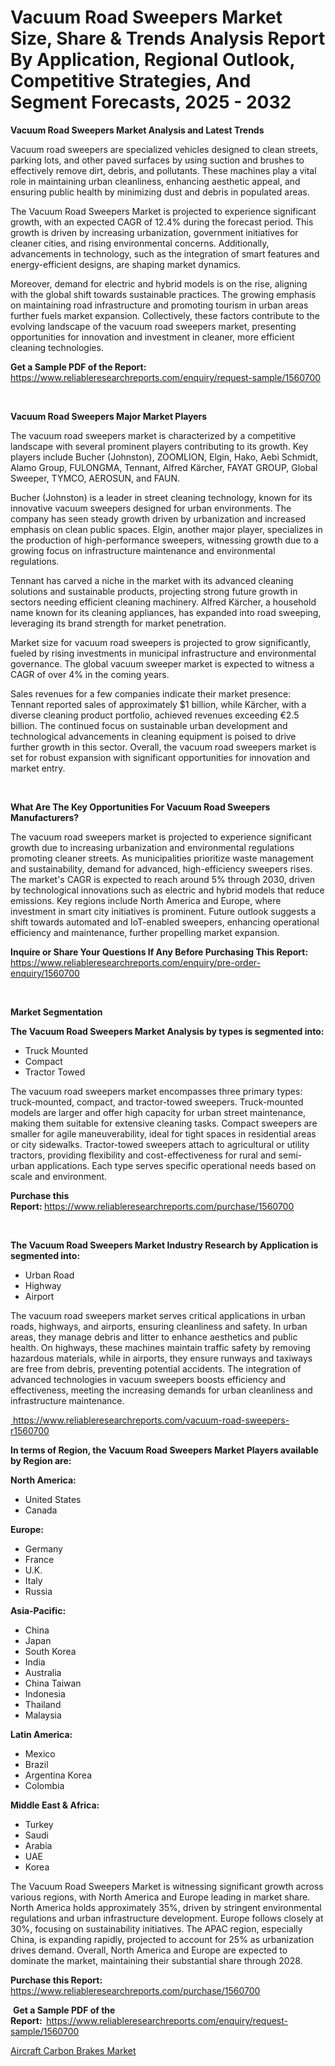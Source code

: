 <p><h1>Vacuum Road Sweepers Market Size, Share & Trends Analysis Report By Application, Regional Outlook, Competitive Strategies, And Segment Forecasts, 2025 - 2032</h1></p><p><strong>Vacuum Road Sweepers Market Analysis and Latest Trends</strong></p>
<p><p>Vacuum road sweepers are specialized vehicles designed to clean streets, parking lots, and other paved surfaces by using suction and brushes to effectively remove dirt, debris, and pollutants. These machines play a vital role in maintaining urban cleanliness, enhancing aesthetic appeal, and ensuring public health by minimizing dust and debris in populated areas.</p><p>The Vacuum Road Sweepers Market is projected to experience significant growth, with an expected CAGR of 12.4% during the forecast period. This growth is driven by increasing urbanization, government initiatives for cleaner cities, and rising environmental concerns. Additionally, advancements in technology, such as the integration of smart features and energy-efficient designs, are shaping market dynamics. </p><p>Moreover, demand for electric and hybrid models is on the rise, aligning with the global shift towards sustainable practices. The growing emphasis on maintaining road infrastructure and promoting tourism in urban areas further fuels market expansion. Collectively, these factors contribute to the evolving landscape of the vacuum road sweepers market, presenting opportunities for innovation and investment in cleaner, more efficient cleaning technologies.</p></p>
<p><strong>Get a Sample PDF of the Report:&nbsp;</strong> <a href="https://www.reliableresearchreports.com/enquiry/request-sample/1560700?utm_campaign=2294&utm_medium=2&utm_source=Github&utm_content=ia&utm_term=16022025&utm_id=vacuum-road-sweepers">https://www.reliableresearchreports.com/enquiry/request-sample/1560700</a></p>
<p>&nbsp;</p>
<p><strong>Vacuum Road Sweepers Major Market Players</strong></p>
<p><p>The vacuum road sweepers market is characterized by a competitive landscape with several prominent players contributing to its growth. Key players include Bucher (Johnston), ZOOMLION, Elgin, Hako, Aebi Schmidt, Alamo Group, FULONGMA, Tennant, Alfred Kärcher, FAYAT GROUP, Global Sweeper, TYMCO, AEROSUN, and FAUN. </p><p>Bucher (Johnston) is a leader in street cleaning technology, known for its innovative vacuum sweepers designed for urban environments. The company has seen steady growth driven by urbanization and increased emphasis on clean public spaces. Elgin, another major player, specializes in the production of high-performance sweepers, witnessing growth due to a growing focus on infrastructure maintenance and environmental regulations.</p><p>Tennant has carved a niche in the market with its advanced cleaning solutions and sustainable products, projecting strong future growth in sectors needing efficient cleaning machinery. Alfred Kärcher, a household name known for its cleaning appliances, has expanded into road sweeping, leveraging its brand strength for market penetration.</p><p>Market size for vacuum road sweepers is projected to grow significantly, fueled by rising investments in municipal infrastructure and environmental governance. The global vacuum sweeper market is expected to witness a CAGR of over 4% in the coming years.</p><p>Sales revenues for a few companies indicate their market presence: Tennant reported sales of approximately $1 billion, while Kärcher, with a diverse cleaning product portfolio, achieved revenues exceeding €2.5 billion. The continued focus on sustainable urban development and technological advancements in cleaning equipment is poised to drive further growth in this sector. Overall, the vacuum road sweepers market is set for robust expansion with significant opportunities for innovation and market entry.</p></p>
<p>&nbsp;</p>
<p><strong>What Are The Key Opportunities For Vacuum Road Sweepers Manufacturers?</strong></p>
<p><p>The vacuum road sweepers market is projected to experience significant growth due to increasing urbanization and environmental regulations promoting cleaner streets. As municipalities prioritize waste management and sustainability, demand for advanced, high-efficiency sweepers rises. The market's CAGR is expected to reach around 5% through 2030, driven by technological innovations such as electric and hybrid models that reduce emissions. Key regions include North America and Europe, where investment in smart city initiatives is prominent. Future outlook suggests a shift towards automated and IoT-enabled sweepers, enhancing operational efficiency and maintenance, further propelling market expansion.</p></p>
<p><strong>Inquire or Share Your Questions If Any Before Purchasing This Report:</strong> <a href="https://www.reliableresearchreports.com/enquiry/pre-order-enquiry/1560700?utm_campaign=2294&utm_medium=2&utm_source=Github&utm_content=ia&utm_term=16022025&utm_id=vacuum-road-sweepers">https://www.reliableresearchreports.com/enquiry/pre-order-enquiry/1560700</a></p>
<p>&nbsp;</p>
<p><strong>Market Segmentation</strong></p>
<p><strong>The Vacuum Road Sweepers Market Analysis by types is segmented into:</strong></p>
<p><ul><li>Truck Mounted</li><li>Compact</li><li>Tractor Towed</li></ul></p>
<p><p>The vacuum road sweepers market encompasses three primary types: truck-mounted, compact, and tractor-towed sweepers. Truck-mounted models are larger and offer high capacity for urban street maintenance, making them suitable for extensive cleaning tasks. Compact sweepers are smaller for agile maneuverability, ideal for tight spaces in residential areas or city sidewalks. Tractor-towed sweepers attach to agricultural or utility tractors, providing flexibility and cost-effectiveness for rural and semi-urban applications. Each type serves specific operational needs based on scale and environment.</p></p>
<p><strong>Purchase this Report:&nbsp;</strong><a href="https://www.reliableresearchreports.com/purchase/1560700?utm_campaign=2294&utm_medium=2&utm_source=Github&utm_content=ia&utm_term=16022025&utm_id=vacuum-road-sweepers">https://www.reliableresearchreports.com/purchase/1560700</a></p>
<p>&nbsp;</p>
<p><strong>The Vacuum Road Sweepers Market Industry Research by Application is segmented into:</strong></p>
<p><ul><li>Urban Road</li><li>Highway</li><li>Airport</li></ul></p>
<p><p>The vacuum road sweepers market serves critical applications in urban roads, highways, and airports, ensuring cleanliness and safety. In urban areas, they manage debris and litter to enhance aesthetics and public health. On highways, these machines maintain traffic safety by removing hazardous materials, while in airports, they ensure runways and taxiways are free from debris, preventing potential accidents. The integration of advanced technologies in vacuum sweepers boosts efficiency and effectiveness, meeting the increasing demands for urban cleanliness and infrastructure maintenance.</p></p>
<p><a href="https://www.reliableresearchreports.com/vacuum-road-sweepers-r1560700?utm_campaign=2294&utm_medium=2&utm_source=Github&utm_content=ia&utm_term=16022025&utm_id=vacuum-road-sweepers">&nbsp;https://www.reliableresearchreports.com/vacuum-road-sweepers-r1560700</a></p>
<p><strong>In terms of Region, the Vacuum Road Sweepers Market Players available by Region are:</strong></p>
<p>
    <p> <strong> North America: </strong>
        <ul>
            <li>United States</li>
            <li>Canada</li>
        </ul>
        </p> 
    <p> <strong> Europe: </strong>
        <ul>
            <li>Germany</li>
            <li>France</li>
            <li>U.K.</li>
            <li>Italy</li>
            <li>Russia</li>
        </ul>
        </p> 
    <p> <strong> Asia-Pacific: </strong>
        <ul>
            <li>China</li>
            <li>Japan</li>
            <li>South Korea</li>
            <li>India</li>
            <li>Australia</li>
            <li>China Taiwan</li>
            <li>Indonesia</li>
            <li>Thailand</li>
            <li>Malaysia</li>
        </ul>
        </p> 
    <p> <strong> Latin America: </strong>
        <ul>
            <li>Mexico</li>
            <li>Brazil</li>
            <li>Argentina Korea</li>
            <li>Colombia</li>
        </ul>
        </p> 
    <p> <strong> Middle East & Africa: </strong>
        <ul>
            <li>Turkey</li>
            <li>Saudi</li>
            <li>Arabia</li>
            <li>UAE</li>
            <li>Korea</li>
        </ul>
    </p>
    </p>
<p><p>The Vacuum Road Sweepers Market is witnessing significant growth across various regions, with North America and Europe leading in market share. North America holds approximately 35%, driven by stringent environmental regulations and urban infrastructure development. Europe follows closely at 30%, focusing on sustainability initiatives. The APAC region, especially China, is expanding rapidly, projected to account for 25% as urbanization drives demand. Overall, North America and Europe are expected to dominate the market, maintaining their substantial share through 2028.</p></p>
<p><strong>Purchase this Report: </strong><a href="https://www.reliableresearchreports.com/purchase/1560700?utm_campaign=2294&utm_medium=2&utm_source=Github&utm_content=ia&utm_term=16022025&utm_id=vacuum-road-sweepers">https://www.reliableresearchreports.com/purchase/1560700</a></p>
<p>&nbsp;<strong>Get a Sample PDF of the Report:&nbsp;&nbsp;</strong><a href="https://www.reliableresearchreports.com/enquiry/request-sample/1560700?utm_campaign=2294&utm_medium=2&utm_source=Github&utm_content=ia&utm_term=16022025&utm_id=vacuum-road-sweepers">https://www.reliableresearchreports.com/enquiry/request-sample/1560700</a></p>
<p><strong></strong></p>
<p><p><a href="https://github.com/osbornrdaflalo/Market-Research-Report-List-1/blob/main/aircraft-carbon-brakes-market.md?utm_campaign=2294&utm_medium=2&utm_source=Github&utm_content=ia&utm_term=16022025&utm_id=vacuum-road-sweepers">Aircraft Carbon Brakes Market</a></p></p>